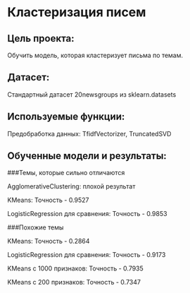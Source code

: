 # Кластеризация писем

## Цель проекта: 
Обучить модель, которая кластеризует письма по темам.

## Датасет:
Стандартный датасет 20newsgroups из sklearn.datasets

## Используемые функции:
Предобработка данных: TfidfVectorizer, TruncatedSVD

## Обученные модели и результаты:
###Темы, которые сильно отличаются

AgglomerativeClustering: плохой результат

KMeans: Точность - 0.9527

LogisticRegression для сравнения: Точность - 0.9853

###Похожие темы

KMeans: Точность - 0.2864

LogisticRegression для сравнения: Точность - 0.9173

KMeans с 1000 признаков: Точность - 0.7935

KMeans с 200 признаков: Точность - 0.7347

